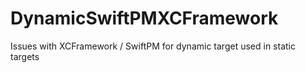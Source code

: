 # DynamicSwiftPMXCFramework

Issues with XCFramework / SwiftPM for dynamic target used in static targets

